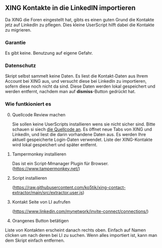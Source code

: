 ## XING Kontakte  in die LinkedIN importieren

Da XING die Foren eingestellt hat, gibts es einen guten Grund die Kontakte jetz auf LinkedIn zu pflegen.  Dies kleine 
UserScript hilft dabei die Kontakte zu migrieren. 

### Garantie

Es gibt keine. Benutzung auf eigene Gefahr. 

### Datenschutz

Skript selbst sammelt keine Daten. Es liest die Kontakt-Daten aus Ihrem Account bei XING aus, und versucht diese bei 
LinkedIn zu importieren, sofern diese noch nicht da sind. Diese Daten werden lokal gespeichert und werden entfernt, nachdem man auf **dismiss**-Button gedr&uuml;ckt hat. 

### Wie funtkioniert es

0.  Quellcode Review machen

     Sie sollen keine UserScripts installieren wens sie nicht sicher sind. Bitte schauen si siech [die Quellcode an](https://github.com/ko5tik/xing-contact-extractor/blob/main/src/extractor.user.js).
     Es öffnet neue Tabs von XING und LinkedIn, und liest die darin vorhandene Daten aus. Es werden Ihre aktuell gespeicherte Login-Daten verwendet. Liste der XING-Kontakte wird lokal gespeichert und später entfernt.    
1.  Tampermonkey installieren

     Das ist ein Script-Mmanager Plugin für Browser.  (https://www.tampermonkey.net/)
2.   Script installieren 

     (https://raw.githubusercontent.com/ko5tik/xing-contact-extractor/main/src/extractor.user.js)
3. Kontakt Seite von LI aufrufen

     (https://www.linkedin.com/mynetwork/invite-connect/connections/)
4. Orangenes Button betätigen

Liste von Kontakten erscheint danach rechts oben. Einfach auf Namen clicken
um nach deren bei LI zu suchen. Wenn alles importiert ist, kann man dem Skript einfach entfernen. 

